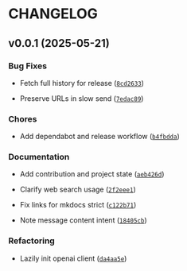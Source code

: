 # CHANGELOG


## v0.0.1 (2025-05-21)

### Bug Fixes

- Fetch full history for release
  ([`8cd2633`](https://github.com/flimedime0/discord-lm-app/commit/8cd26334486b410c5f2a63e7a70b223720e48ff9))

- Preserve URLs in slow send
  ([`7edac89`](https://github.com/flimedime0/discord-lm-app/commit/7edac8908a902d4366bd78b286548694e5dd108c))

### Chores

- Add dependabot and release workflow
  ([`b4fbdda`](https://github.com/flimedime0/discord-lm-app/commit/b4fbdda3cc866221f9e3f9ba6959a93e42739028))

### Documentation

- Add contribution and project state
  ([`aeb426d`](https://github.com/flimedime0/discord-lm-app/commit/aeb426d61712368ed82c1b1360b947798f23b589))

- Clarify web search usage
  ([`2f2eee1`](https://github.com/flimedime0/discord-lm-app/commit/2f2eee1d6bfdbb975d9b5f7575df2774fa2b361c))

- Fix links for mkdocs strict
  ([`c122b71`](https://github.com/flimedime0/discord-lm-app/commit/c122b71a999cf90fdd1bd4b80cd3519cf128ea23))

- Note message content intent
  ([`18405cb`](https://github.com/flimedime0/discord-lm-app/commit/18405cb7133101df62586a8c8875395ffe51ee7f))

### Refactoring

- Lazily init openai client
  ([`da4aa5e`](https://github.com/flimedime0/discord-lm-app/commit/da4aa5eaf6709076b1aaf8187bb5aec329a36ba5))
